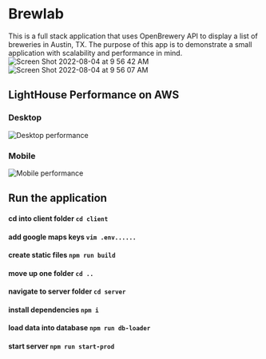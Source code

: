 # Brewlab

This is a full stack application that uses OpenBrewery API to display a list of breweries in Austin, TX. The purpose of this app is to demonstrate a small application with scalability and performance in mind.
![Screen Shot 2022-08-04 at 9 56 42 AM](https://user-images.githubusercontent.com/89487780/182879369-36b77734-dbfa-4a39-898a-a09777d9afd6.png)
![Screen Shot 2022-08-04 at 9 56 07 AM](https://user-images.githubusercontent.com/89487780/182879384-e3a70e98-e171-453f-988b-f02f53ac2152.png)

## LightHouse Performance on AWS
### Desktop
![Desktop performance](https://user-images.githubusercontent.com/89487780/182793597-9e8bb00c-4dc8-4aa4-b1a0-f6919f843113.png)
### Mobile
![Mobile performance](https://user-images.githubusercontent.com/89487780/182793413-b93cd7f5-4ce3-4b22-9b0b-9c07d2ef56ed.png)

## Run the application
#### cd into client folder `cd client`
#### add google maps keys `vim .env......`
#### create static files `npm run build`
#### move up one folder `cd ..`
#### navigate to server folder `cd server`
#### install dependencies `npm i`
#### load data into database `npm run db-loader`
#### start server `npm run start-prod`
